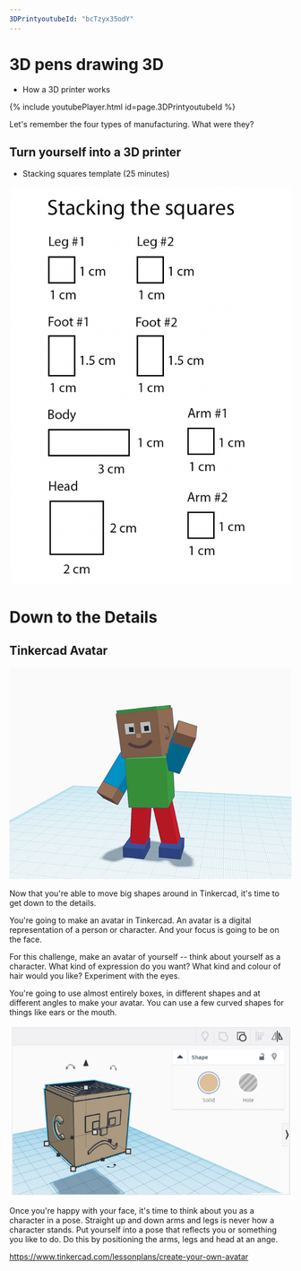 ```yaml
---
3DPrintyoutubeId: "bcTzyx35odY"
---
```


# 3D pens drawing 3D

* How a 3D printer works

{% include youtubePlayer.html id=page.3DPrintyoutubeId %}

Let's remember the four types of manufacturing. What were they?

## Turn yourself into a 3D printer

* Stacking squares template (25 minutes)

![Stacking the squares 3D pen block person template](../assets/StackingTheSquares3DPenBlockPerson.png)

# Down to the Details

## Tinkercad Avatar

![Tinkercad Avatar](../assets/TinkercadAvatarExample.jpg)

Now that you're able to move big shapes around in Tinkercad, it's time to get down to the details.

You're going to make an avatar in Tinkercad. An avatar is a digital representation of a person or character. And your focus is going to be on the face.

For this challenge, make an avatar of yourself -- think about yourself as a character. What kind of expression do you want? What kind and colour of hair would you like? Experiment with the eyes.

You're going to use almost entirely boxes, in different shapes and at different angles to make your avatar. You can use a few curved shapes for things like ears or the mouth.

![Tinkercad face](../assets/TinkercadFace.png)

Once you're happy with your face, it's time to think about you as a character in a pose. Straight up and down arms and legs is never how a character stands. Put yourself into a pose that reflects you or something you like to do. Do this by positioning the arms, legs and head at an ange.

https://www.tinkercad.com/lessonplans/create-your-own-avatar
